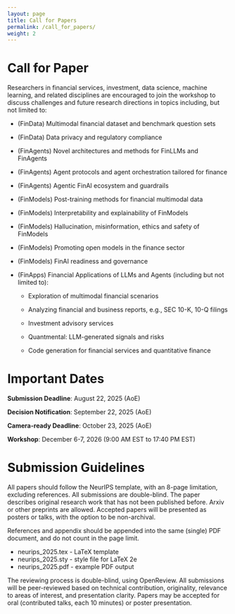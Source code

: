 ```yaml
---
layout: page
title: Call for Papers
permalink: /call_for_papers/
weight: 2
---
```

# Call for Paper
Researchers in financial services, investment, data science, machine learning, and related disciplines are encouraged to join the workshop to discuss challenges and future research directions in topics including, but not limited to: 

* (FinData) Multimodal financial dataset and benchmark question sets

* (FinData) Data privacy and regulatory compliance

* (FinAgents) Novel architectures and methods for FinLLMs and FinAgents

* (FinAgents) Agent protocols and agent orchestration tailored for finance

* (FinAgents) Agentic FinAI ecosystem and guardrails

* (FinModels) Post-training methods for financial multimodal data

* (FinModels) Interpretability and explainability of FinModels

* (FinModels) Hallucination, misinformation, ethics and safety of FinModels

* (FinModels) Promoting open models in the finance sector

* (FinModels) FinAI readiness and governance 

* (FinApps) Financial Applications of LLMs and Agents (including but not limited to): 

   * Exploration of multimodal financial scenarios

   * Analyzing financial and business reports, e.g., SEC 10-K, 10-Q filings

   * Investment advisory services

   * Quantmental: LLM-generated signals and risks

   * Code generation for financial services and quantitative finance

# Important Dates
**Submission Deadline**: August 22, 2025 (AoE)

**Decision Notification**: September 22, 2025 (AoE)

**Camera-ready Deadline**: October 23, 2025 (AoE)

**Workshop**: December 6-7, 2026 (9:00 AM EST to 17:40 PM EST)

# Submission Guidelines
All papers should follow the NeurIPS template, with an 8-page limitation, excluding references. All submissions are double-blind. The paper describes original research work that has not been published before. Arxiv or other preprints are allowed. Accepted papers will be presented as posters or talks, with the option to be non-archival.

References and appendix should be appended into the same (single) PDF document, and do not count in the page limit.
* neurips_2025.tex - LaTeX template
* neurips_2025.sty - style file for LaTeX 2e
* neurips_2025.pdf - example PDF output

The reviewing process is double-blind, using OpenReview. All submissions will be peer-reviewed based on technical contribution, originality, relevance to areas of interest, and presentation clarity. Papers may be accepted for oral (contributed talks, each 10 minutes) or poster presentation.

